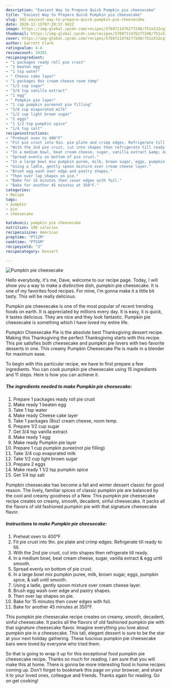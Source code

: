 ```yaml
---
description: "Easiest Way to Prepare Quick Pumpkin pie cheesecake"
title: "Easiest Way to Prepare Quick Pumpkin pie cheesecake"
slug: 562-easiest-way-to-prepare-quick-pumpkin-pie-cheesecake
date: 2020-12-15T07:28:57.942Z
image: https://img-global.cpcdn.com/recipes/5769711476277248/751x532cq70/pumpkin-pie-cheesecake-recipe-main-photo.jpg
thumbnail: https://img-global.cpcdn.com/recipes/5769711476277248/751x532cq70/pumpkin-pie-cheesecake-recipe-main-photo.jpg
cover: https://img-global.cpcdn.com/recipes/5769711476277248/751x532cq70/pumpkin-pie-cheesecake-recipe-main-photo.jpg
author: Garrett Clark
ratingvalue: 4.4
reviewcount: 34201
recipeingredient:
- "1 packages ready roll pie crust"
- "1 beaten egg"
- "1 tsp water"
- " Cheese cake layer"
- "1 packages 8oz cream cheese room temp"
- "1/2 cup sugar"
- "3/4 tsp vanilla extract"
- "1 egg"
- " Pumpkin pie layer"
- "1 cup pumpkin pureenot pie filling"
- "3/4 cup evaporated milk"
- "1/2 cup light brown sugar"
- "2 eggs"
- "1 1/2 tsp pumpkin spice"
- "1/4 tsp salt"
recipeinstructions:
- "Preheat oven to 400°F"
- "Fit pie crust into 9in. pie plate and crimp edges. Refrigerate till ready to fill."
- "With the 2nd pie crust, cut into shapes then refrigerate till ready."
- "In a medium bowl, beat cream cheese, sugar, vanilla extract &amp; egg until smooth."
- "Spread evenly on bottom of pie crust."
- "In a large bowl mix pumpkin puree, milk, brown sugar, eggs, pumpkin spice, &amp; salt until smooth."
- "Using a ladle, gently spoon mixture over cream cheese layer."
- "Brush egg wash over edge and pastry shapes."
- "Then over lap shapes on pie."
- "Bake for 15 minutes then cover edges with foil."
- "Bake for another 45 minutes at 350°F."
categories:
- Recipe
tags:
- pumpkin
- pie
- cheesecake

katakunci: pumpkin pie cheesecake 
nutrition: 199 calories
recipecuisine: American
preptime: "PT12M"
cooktime: "PT55M"
recipeyield: "3"
recipecategory: Dessert

---
```



![Pumpkin pie cheesecake](https://img-global.cpcdn.com/recipes/5769711476277248/751x532cq70/pumpkin-pie-cheesecake-recipe-main-photo.jpg)

Hello everybody, it's me, Dave, welcome to our recipe page. Today, I will show you a way to make a distinctive dish, pumpkin pie cheesecake. It is one of my favorites food recipes. For mine, I'm gonna make it a little bit tasty. This will be really delicious.

Pumpkin pie cheesecake is one of the most popular of recent trending foods on earth. It is appreciated by millions every day. It is easy, it is quick, it tastes delicious. They are nice and they look fantastic. Pumpkin pie cheesecake is something which I have loved my entire life.

Pumpkin Cheesecake Pie is the absolute best Thanksgiving dessert recipe. Making this Thanksgiving the perfect Thanksgiving starts with this recipe. This pie satisfies both cheesecake and pumpkin pie lovers with two favorite desserts in one. This creamy Pumpkin Cheesecake Pie is made in a blender for maximum ease.


To begin with this particular recipe, we have to first prepare a few ingredients. You can cook pumpkin pie cheesecake using 15 ingredients and 11 steps. Here is how you can achieve it.

<!--inarticleads1-->

##### The ingredients needed to make Pumpkin pie cheesecake:

1. Prepare 1 packages ready roll pie crust
1. Make ready 1 beaten egg
1. Take 1 tsp water
1. Make ready  Cheese cake layer
1. Take 1 packages (8oz) cream cheese, room temp.
1. Prepare 1/2 cup sugar
1. Get 3/4 tsp vanilla extract
1. Make ready 1 egg
1. Make ready  Pumpkin pie layer
1. Prepare 1 cup pumpkin puree(not pie filling)
1. Take 3/4 cup evaporated milk
1. Take 1/2 cup light brown sugar
1. Prepare 2 eggs
1. Make ready 1 1/2 tsp pumpkin spice
1. Get 1/4 tsp salt


Pumpkin cheesecake has become a fall and winter dessert classic for good reason. The lively, familiar spices of classic pumpkin pie are balanced by the cool and creamy goodness of a New. This pumpkin pie cheesecake recipe creates on creamy, smooth, decadent, sinful cheesecake. It packs all the flavors of old fashioned pumpkin pie with that signature cheesecake flavor. 

<!--inarticleads2-->

##### Instructions to make Pumpkin pie cheesecake:

1. Preheat oven to 400°F
1. Fit pie crust into 9in. pie plate and crimp edges. Refrigerate till ready to fill.
1. With the 2nd pie crust, cut into shapes then refrigerate till ready.
1. In a medium bowl, beat cream cheese, sugar, vanilla extract &amp; egg until smooth.
1. Spread evenly on bottom of pie crust.
1. In a large bowl mix pumpkin puree, milk, brown sugar, eggs, pumpkin spice, &amp; salt until smooth.
1. Using a ladle, gently spoon mixture over cream cheese layer.
1. Brush egg wash over edge and pastry shapes.
1. Then over lap shapes on pie.
1. Bake for 15 minutes then cover edges with foil.
1. Bake for another 45 minutes at 350°F.


This pumpkin pie cheesecake recipe creates on creamy, smooth, decadent, sinful cheesecake. It packs all the flavors of old fashioned pumpkin pie with that signature cheesecake flavor. Imagine everything you love about pumpkin pie in a cheesecake. This tall, elegant dessert is sure to be the star at your next holiday gathering. These luscious pumpkin pie cheesecake bars were loved by everyone who tried them. 

So that is going to wrap it up for this exceptional food pumpkin pie cheesecake recipe. Thanks so much for reading. I am sure that you will make this at home. There is gonna be more interesting food in home recipes coming up. Don't forget to bookmark this page on your browser, and share it to your loved ones, colleague and friends. Thanks again for reading. Go on get cooking!
